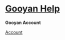 <link rel="icon" href="{{ site.favicon }}" type="image/svg+xml">

# [Gooyan Help](#)

**Gooyan Account**

[Account](/accounts)
